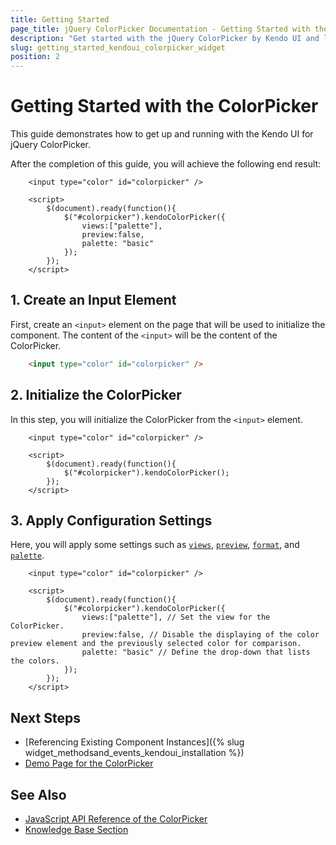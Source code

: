 ```yaml
---
title: Getting Started
page_title: jQuery ColorPicker Documentation - Getting Started with the ColorPicker
description: "Get started with the jQuery ColorPicker by Kendo UI and learn how to create and initialize the component."
slug: getting_started_kendoui_colorpicker_widget
position: 2
---
```



# Getting Started with the ColorPicker 

This guide demonstrates how to get up and running with the Kendo UI for jQuery ColorPicker.

After the completion of this guide, you will achieve the following end result:

```dojo
    <input type="color" id="colorpicker" />

    <script>
        $(document).ready(function(){
            $("#colorpicker").kendoColorPicker({ 
                views:["palette"],
                preview:false,
                palette: "basic" 
            });
        });
    </script>
```

## 1. Create an Input Element

First, create an `<input>` element on the page that will be used to initialize the component. The content of the `<input>` will be the content of the ColorPicker.

```html
    <input type="color" id="colorpicker" />
```

## 2. Initialize the ColorPicker

In this step, you will initialize the ColorPicker from the `<input>` element.

```dojo
    <input type="color" id="colorpicker" />

    <script>
        $(document).ready(function(){
            $("#colorpicker").kendoColorPicker();
        });
    </script>
```

## 3. Apply Configuration Settings

Here, you will apply some settings such as [`views`](/api/javascript/ui/colorpicker/configuration/views), [`preview`](/api/javascript/ui/colorpicker/configuration/preview), [`format`](/api/javascript/ui/colorgradient/configuration/format), and [`palette`](/api/javascript/ui/colorpicker/configuration/palette).

```dojo
    <input type="color" id="colorpicker" />

    <script>
        $(document).ready(function(){
            $("#colorpicker").kendoColorPicker({ 
                views:["palette"], // Set the view for the ColorPicker.
                preview:false, // Disable the displaying of the color preview element and the previously selected color for comparison.
                palette: "basic" // Define the drop-down that lists the colors.
            });
        });
    </script>
```

## Next Steps

* [Referencing Existing Component Instances]({% slug widget_methodsand_events_kendoui_installation %})
* [Demo Page for the ColorPicker](https://demos.telerik.com/kendo-ui/colorpicker/index)

## See Also 

* [JavaScript API Reference of the ColorPicker](/api/javascript/ui/colorpicker)
* [Knowledge Base Section](/knowledge-base)


